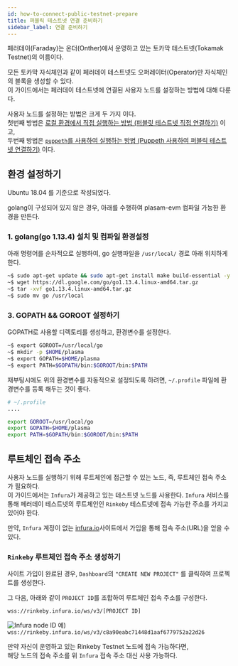 ```yaml
---
id: how-to-connect-public-testnet-prepare
title: 퍼블릭 테스트넷 연결 준비하기
sidebar_label: 연결 준비하기
---
```


페러데이(Faraday)는 온더(Onther)에서 운영하고 있는 토카막 테스트넷(Tokamak Testnet)의 이름이다.

모든 토카막 자식체인과 같이 페러데이 테스트넷도 오퍼레이터(Operator)만 자식체인의 블록을 생성할 수 있다.<br>
이 가이드에서는 페러데이 테스트넷에 연결된 사용자 노드를 설정하는 방법에 대해 다룬다.

사용자 노드를 설정하는 방법은 크게 두 가지 이다.<br>
첫번째 방법은 [로컬 환경에서 직접 실행하는 방법 (퍼블릿 테스트넷 직접 연결하기)](how-to-connect-public-testnet-manually) 이고, <br>
두번째 방법은 [`puppeth`를 사용하여 실행하는 방법 (Puppeth 사용하여 퍼블릭 테스트넷 연결하기)](how-to-connect-public-testnet-manually) 이다.

## 환경 설정하기

Ubuntu 18.04 를 기준으로 작성되었다.

golang이 구성되어 있지 않은 경우, 아래를 수행하여 plasam-evm 컴파일 가능한 환경을 만든다.

### 1. golang(go 1.13.4) 설치 및 컴파일 환경설정

아래 명령어를 순차적으로 실행하여, go 실행파일을 `/usr/local/` 경로 아래 위치하게 한다.

```bash
~$ sudo apt-get update && sudo apt-get install make build-essential -y
~$ wget https://dl.google.com/go/go1.13.4.linux-amd64.tar.gz
~$ tar -xvf go1.13.4.linux-amd64.tar.gz
~$ sudo mv go /usr/local
```

### 3. GOPATH && GOROOT 설정하기

GOPATH로 사용할 디렉토리를 생성하고, 환경변수를 설정한다.

```bash
~$ export GOROOT=/usr/local/go
~$ mkdir -p $HOME/plasma
~$ export GOPATH=$HOME/plasma
~$ export PATH=$GOPATH/bin:$GOROOT/bin:$PATH
```

재부팅시에도 위의 환경변수를 자동적으로 설정되도록 하려면,  `~/.profile` 파일에 환경변수를 등록 해두는 것이 좋다.

```sh
# ~/.profile
....

export GOROOT=/usr/local/go
export GOPATH=$HOME/plasma
export PATH=$GOPATH/bin:$GOROOT/bin:$PATH
```

## 루트체인 접속 주소
사용자 노드를 실행하기 위해 루트체인에 접근할 수 있는 노드, 즉, 루트체인 접속 주소가 필요하다.<br>
이 가이드에서는 `Infura`가 제공하고 있는 테스트넷 노드를 사용한다. `Infura` 서비스를 통해 페러데이 테스트넷의 루트체인인 `Rinkeby` 테스트넷에 접속 가능한 주소를 가지고 있어야 한다.

만약, `Infura` 계정이 없는 [infura.io](https://infura.io/)사이트에서 가입을 통해 접속 주소(URL)을 얻을 수 있다.

### `Rinkeby` 루트체인 접속 주소 생성하기

사이트 가입이 완료된 경우, `Dashboard`의 `"CREATE NEW PROJECT"` 를 클릭하여 프로젝트를 생성한다.

그 다음, 아래와 같이 `PROJECT ID`를 조합하여 루트체인 접속 주소를 구성한다.

`wss://rinkeby.infura.io/ws/v3/[PROJECT ID]`

![Infura node ID](assets/guides_create-infura-node.png)
예) `wss://rinkeby.infura.io/ws/v3/c8a90eabc71448d1aaf6779752a22d26`

만약 자신이 운영하고 있는 Rinkeby Testnet 노드에 접속 가능하다면, <br> 해당 노드의 접속 주소를 위 `Infura` 접속 주소 대신 사용 가능하다.
